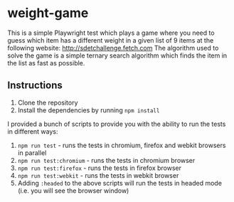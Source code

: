 # weight-game

This is a simple Playwright test which plays a game where you need to guess which item has a different weight in a given list of 9 items at the following website: http://sdetchallenge.fetch.com
The algorithm used to solve the game is a simple ternary search algorithm which finds the item in the list as fast as possible.

## Instructions

1. Clone the repository
2. Install the dependencies by running `npm install`

I provided a bunch of scripts to provide you with the ability to run the tests in different ways:

1. `npm run test` - runs the tests in chromium, firefox and webkit browsers in parallel
2. `npm run test:chromium` - runs the tests in chromium browser
3. `npm run test:firefox` - runs the tests in firefox browser
4. `npm run test:webkit` - runs the tests in webkit browser
5. Adding `:headed` to the above scripts will run the tests in headed mode (i.e. you will see the browser window)
